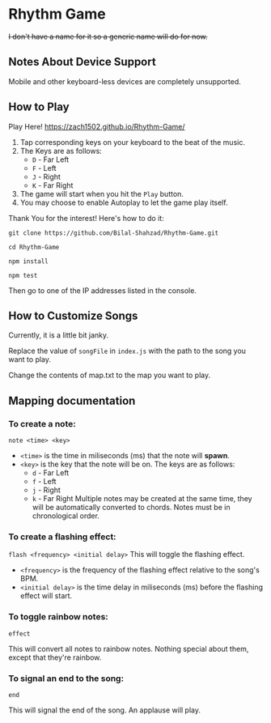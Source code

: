 # Rhythm Game
~~I don't have a name for it so a generic name will do for now.~~

## Notes About Device Support
Mobile and other keyboard-less devices are completely unsupported.

## How to Play
Play Here! https://zach1502.github.io/Rhythm-Game/

1. Tap corresponding keys on your keyboard to the beat of the music.
2. The Keys are as follows:
    * `D` - Far Left
    * `F` - Left
    * `J` - Right
    * `K` - Far Right
3. The game will start when you hit the `Play` button.
4. You may choose to enable Autoplay to let the game play itself.

Thank You for the interest! Here's how to do it:

`git clone https://github.com/Bilal-Shahzad/Rhythm-Game.git`

`cd Rhythm-Game`

`npm install`

`npm test`

Then go to one of the IP addresses listed in the console.

## How to Customize Songs
Currently, it is a little bit janky.

Replace the value of `songFile` in `index.js` with the path to the song you want to play.

Change the contents of map.txt to the map you want to play.

## Mapping documentation

### To create a note:

`note <time> <key>`
* `<time>` is the time in miliseconds (ms) that the note will **spawn**.
* `<key>` is the key that the note will be on. The keys are as follows:
    * `d` - Far Left
    * `f` - Left
    * `j` - Right
    * `k` - Far Right
Multiple notes may be created at the same time, they will be automatically converted to chords.
Notes must be in chronological order.

### To create a flashing effect:

`flash <frequency> <initial delay>`
This will toggle the flashing effect.
* `<frequency>` is the frequency of the flashing effect relative to the song's BPM.
* `<initial delay>` is the time delay in miliseconds (ms) before the flashing effect will start.

### To toggle rainbow notes:

`effect`

This will convert all notes to rainbow notes.
Nothing special about them, except that they're rainbow.

### To signal an end to the song:

`end`

This will signal the end of the song.
An applause will play.